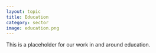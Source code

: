 ```yaml
---
layout: topic
title: Education
category: sector
image: education.png
---
```

This is a placeholder for our work in and around education.